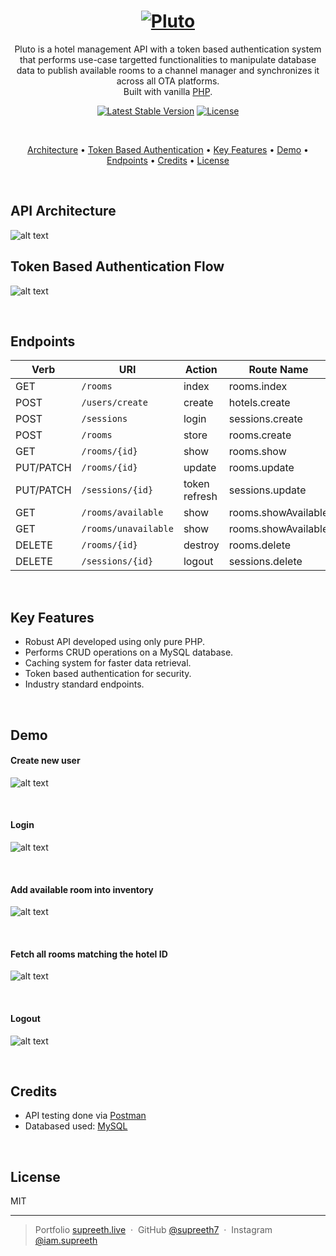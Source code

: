 <h1 align="center">
 <a href="https://gamet-in.000webhostapp.com/">
 <img src="https://ch3301files.storage.live.com/y4mkQK093N58bfSoW28p39Ny4vOYmiAo9Q2dedm9S_IWDw4TTTPaBz5jUxRQDCljckcAXtV1dO3RFnGjBxE_VGQQf0Pm57q06Biu6WncO2SRo_tku29h-Ctu0kbG3Q1bNMhdOnh8Q4qo9DVuZnLgvoF8VzHOh7kZCxNU-Ffzrk8TFM5d625cfyUO_x9ccuK0d-k?width=256&height=256&cropmode=none" alt="Pluto">
 </a>
</h1>

<p align="center">Pluto is a hotel management API with a token based authentication system that performs use-case targetted functionalities to manipulate database data to publish available rooms to a channel manager and synchronizes it across all OTA platforms. <br> Built with vanilla <a href="https://www.php.net/" target="_blank">PHP</a>.</p>

<div align="center">

[![Latest Stable Version](https://poser.pugx.org/phpunit/phpunit/v)](//packagist.org/packages/phpunit/phpunit)
[![License](https://poser.pugx.org/axlon/laravel-postal-code-validation/license)](//packagist.org/packages/axlon/laravel-postal-code-validation)

</div>

<br>
<div>
  
<p align="center">
  <a href="#api-architecture">Architecture</a> •
  <a href="#token-based-authentication-flow">Token Based Authentication</a> •
  <a href="#key-features">Key Features</a> •
  <a href="#Demo">Demo</a> •
  <a href="#endpoints">Endpoints</a> •
  <a href="#credits">Credits</a> •
  <a href="#license">License</a>
</p>

</div>

<br>

## API Architecture
![alt text](https://www.dropbox.com/s/oyd2csndgj0etok/Pluto.png?raw=true)


## Token Based Authentication Flow

![alt text](https://www.dropbox.com/s/k711608rf804vms/Token%20Auth.jpg?raw=true)

<br>

## Endpoints

<table>
<thead>
<tr>
<th>Verb</th>
<th>URI</th>
<th>Action</th>
<th>Route Name</th>
</tr>
</thead>
<tbody>
<tr>
<td>GET</td>
<td><code>/rooms</code></td>
<td>index</td>
<td>rooms.index</td>
</tr>
<tr>
<td>POST</td>
<td><code>/users/create</code></td>
<td>create</td>
<td>hotels.create</td>
</tr>
 <tr>
<td>POST</td>
<td><code>/sessions</code></td>
<td>login</td>
<td>sessions.create</td>
</tr>
<tr>
<td>POST</td>
<td><code>/rooms</code></td>
<td>store</td>
<td>rooms.create</td>
</tr>
<tr>
<td>GET</td>
<td><code>/rooms/{id}</code></td>
<td>show</td>
<td>rooms.show</td>
</tr>
<tr>
<td>PUT/PATCH</td>
<td><code>/rooms/{id}</code></td>
<td>update</td>
<td>rooms.update</td>
</tr>
<tr>
<td>PUT/PATCH</td>
<td><code>/sessions/{id}</code></td>
<td>token refresh</td>
<td>sessions.update</td>
</tr>
<tr>
<tr>
<td>GET</td>
<td><code>/rooms/available</code></td>
<td>show</td>
<td>rooms.showAvailable</td>
</tr>
<tr>
 <tr>
<td>GET</td>
<td><code>/rooms/unavailable</code></td>
<td>show</td>
<td>rooms.showAvailable</td>
</tr>
<tr>
<td>DELETE</td>
<td><code>/rooms/{id}</code></td>
<td>destroy</td>
<td>rooms.delete</td>
</tr>
 <tr>
<td>DELETE</td>
<td><code>/sessions/{id}</code></td>
<td>logout</td>
<td>sessions.delete</td>
</tr>
</tbody>
</table>

<br>

## Key Features
* Robust API developed using only pure PHP.
* Performs CRUD operations on a MySQL database.
* Caching system for faster data retrieval.
* Token based authentication for security.
* Industry standard endpoints.

<br>

## Demo

#### Create new user

![alt text](https://www.dropbox.com/s/9k17qz48rgi73zu/create_user.gif?raw=true)

<br>

#### Login

![alt text](https://www.dropbox.com/s/rnepbcoma6orjq6/login.gif?raw=true)

<br>

#### Add available room into inventory

![alt text](https://www.dropbox.com/s/11gy9ltbtdpfp53/create_room.gif?raw=true)

<br>

#### Fetch all rooms matching the hotel ID

![alt text](https://www.dropbox.com/s/qo2ipuxazzx7f6h/get_rooms.gif?raw=true)

<br>

#### Logout

![alt text](https://www.dropbox.com/s/l50r4xz6j8lfdzm/logout.gif?raw=true)

<br>

## Credits

* API testing done via [Postman](https://www.postman.com)
* Databased used: [MySQL](https://www.mysql.com/)

<br>

## License

MIT

---

> Portfolio [supreeth.live](https://devfolio.co/@supreeth7700) &nbsp;&middot;&nbsp;
> GitHub [@supreeth7](https://github.com/supreeth7) &nbsp;&middot;&nbsp;
> Instagram [@iam.supreeth](https://www.instagram.com/iam.supreeth)
